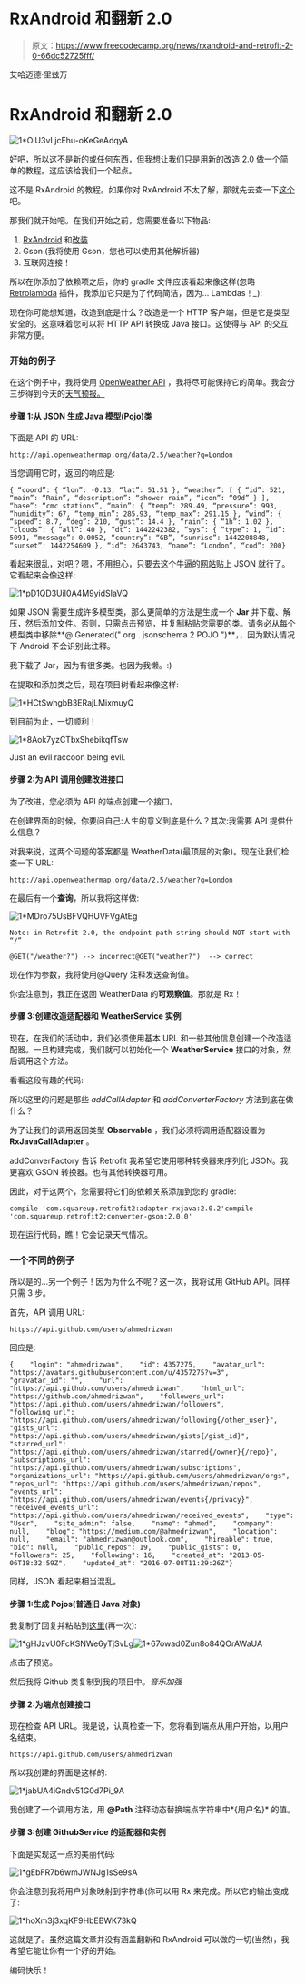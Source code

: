 # RxAndroid 和翻新 2.0

> 原文：<https://www.freecodecamp.org/news/rxandroid-and-retrofit-2-0-66dc52725fff/>

艾哈迈德·里兹万

# RxAndroid 和翻新 2.0

![1*OlU3vLjcEhu-oKeGeAdqyA](img/783958370957571e37a5d35aa012c275.png)

好吧，所以这不是新的或任何东西，但我想让我们只是用新的改造 2.0 做一个简单的教程。这应该给我们一个起点。

这不是 RxAndroid 的教程。如果你对 RxAndroid 不太了解，那就先去查一下[这个](https://medium.com/@ahmedrizwan/rxandroid-and-kotlin-part-1-f0382dc26ed8)吧。

那我们就开始吧。在我们开始之前，您需要准备以下物品:

1.  [RxAndroid](https://github.com/ReactiveX/RxAndroid) 和[改装](https://github.com/square/retrofit)
2.  Gson (我将使用 Gson，您也可以使用其他解析器)
3.  互联网连接！

所以在你添加了依赖项之后，你的 gradle 文件应该看起来像这样(忽略 [Retrolambda](https://github.com/evant/gradle-retrolambda) 插件，我添加它只是为了代码简洁，因为… Lambdas！*_*):

现在你可能想知道，改造到底是什么？改造是一个 HTTP 客户端，但是它是类型安全的。这意味着您可以将 HTTP API 转换成 Java 接口。这使得与 API 的交互非常方便。

### 开始的例子

在这个例子中，我将使用 [OpenWeather API](http://openweathermap.org) ，我将尽可能保持它的简单。我会分三步得到今天的[天气预报。](http://openweathermap.org/current)

#### 步骤 1:从 JSON 生成 Java 模型(Pojo)类

下面是 API 的 URL:

```
http://api.openweathermap.org/data/2.5/weather?q=London
```

当您调用它时，返回的响应是:

```
{ “coord”: { “lon”: -0.13, “lat”: 51.51 }, “weather”: [ { “id”: 521, “main”: “Rain”, “description”: “shower rain”, “icon”: “09d” } ], “base”: “cmc stations”, “main”: { “temp”: 289.49, “pressure”: 993, “humidity”: 67, “temp_min”: 285.93, “temp_max”: 291.15 }, “wind”: { “speed”: 8.7, “deg”: 210, “gust”: 14.4 }, “rain”: { “1h”: 1.02 }, “clouds”: { “all”: 40 }, “dt”: 1442242382, “sys”: { “type”: 1, “id”: 5091, “message”: 0.0052, “country”: “GB”, “sunrise”: 1442208848, “sunset”: 1442254609 }, “id”: 2643743, “name”: “London”, “cod”: 200}
```

看起来很乱，对吧？嗯，不用担心，只要去这个牛逼的[网站](http://www.jsonschema2pojo.org)贴上 JSON 就行了。它看起来会像这样:

![1*pD1QD3UiI0A4M9yidSIaVQ](img/c9cf4c35490be6049cb24f876ad23671.png)

如果 JSON 需要生成许多模型类，那么更简单的方法是生成一个 **Jar** 并下载、解压，然后添加文件。否则，只需点击预览，并复制粘贴您需要的类。请务必从每个模型类中移除**@ Generated(" org . jsonschema 2 POJO ")**，，因为默认情况下 Android 不会识别此注释。

我下载了 Jar，因为有很多类。也因为我懒。:)

在提取和添加类之后，现在项目树看起来像这样:

![1*HCtSwhgbB3ERajLMixmuyQ](img/7a4008f1cf9275a6003581a1f5c6d224.png)

到目前为止，一切顺利！

![1*8Aok7yzCTbxShebikqfTsw](img/e001e324ad56378dc8e9125a2c9844e8.png)

Just an evil raccoon being evil.

#### 步骤 2:为 API 调用创建改进接口

为了改进，您必须为 API 的端点创建一个接口。

在创建界面的时候，你要问自己:人生的意义到底是什么？其次:我需要 API 提供什么信息？

对我来说，这两个问题的答案都是 WeatherData(最顶层的对象)。现在让我们检查一下 URL:

```
http://api.openweathermap.org/data/2.5/weather?q=London
```

在最后有一个**查询**，所以我将这样做:

![1*MDro75UsBFVQHUVFVgAtEg](img/5d093ef39cfb43d7d0547da90b2283ef.png)

```
Note: in Retrofit 2.0, the endpoint path string should NOT start with “/” 
```

```
@GET("/weather?") --> incorrect@GET("weather?")  --> correct
```

现在作为参数，我将使用@Query 注释发送查询值。

你会注意到，我正在返回 WeatherData 的**可观察值**。那就是 Rx！

#### 步骤 3:创建改造适配器和 WeatherService 实例

现在，在我们的活动中，我们必须使用基本 URL 和一些其他信息创建一个改造适配器。一旦构建完成，我们就可以初始化一个 **WeatherService** 接口的对象，然后调用这个方法。

看看这段有趣的代码:

所以这里的问题是那些 *addCallAdapter* 和 *addConverterFactory* 方法到底在做什么？

为了让我们的调用返回类型 **Observable** ，我们必须将调用适配器设置为 **RxJavaCallAdapter** 。

addConverFactory 告诉 Retrofit 我希望它使用哪种转换器来序列化 JSON。我更喜欢 GSON 转换器。也有其他转换器可用。

因此，对于这两个，您需要将它们的依赖关系添加到您的 gradle:

```
compile 'com.squareup.retrofit2:adapter-rxjava:2.0.2'compile 'com.squareup.retrofit2:converter-gson:2.0.0'
```

现在运行代码，瞧！它会记录天气情况。

### 一个不同的例子

所以是的…另一个例子！因为为什么不呢？这一次，我将试用 GitHub API。同样只需 3 步。

首先，API 调用 URL:

```
https://api.github.com/users/ahmedrizwan
```

回应是:

```
{    "login": "ahmedrizwan",    "id": 4357275,    "avatar_url": "https://avatars.githubusercontent.com/u/4357275?v=3",    "gravatar_id": "",    "url": "https://api.github.com/users/ahmedrizwan",    "html_url": "https://github.com/ahmedrizwan",    "followers_url": "https://api.github.com/users/ahmedrizwan/followers",    "following_url": "https://api.github.com/users/ahmedrizwan/following{/other_user}",    "gists_url": "https://api.github.com/users/ahmedrizwan/gists{/gist_id}",    "starred_url": "https://api.github.com/users/ahmedrizwan/starred{/owner}{/repo}",    "subscriptions_url": "https://api.github.com/users/ahmedrizwan/subscriptions",    "organizations_url": "https://api.github.com/users/ahmedrizwan/orgs",    "repos_url": "https://api.github.com/users/ahmedrizwan/repos",    "events_url": "https://api.github.com/users/ahmedrizwan/events{/privacy}",    "received_events_url": "https://api.github.com/users/ahmedrizwan/received_events",    "type": "User",    "site_admin": false,    "name": "ahmed",    "company": null,    "blog": "https://medium.com/@ahmedrizwan",    "location": null,    "email": "ahmedrizwan@outlook.com",    "hireable": true,    "bio": null,    "public_repos": 19,    "public_gists": 0,    "followers": 25,    "following": 16,    "created_at": "2013-05-06T18:32:59Z",    "updated_at": "2016-07-08T11:29:26Z"}
```

同样，JSON 看起来相当混乱。

#### **步骤 1:生成 Pojos(普通旧 Java 对象)**

我复制了回复并粘贴到[这里](http://www.jsonschema2pojo.org)(再一次):

![1*gHJzvU0FcKSNWe6yTjSvLg](img/4089848d1dccef1b44dfb7892ca9e02d.png)![1*67owad0Zun8o84QOrAWaUA](img/e95b8465d7caf19222bc27f00d21ef53.png)

点击了预览。

然后我将 Github 类复制到我的项目中。*音乐加强*

#### **步骤 2:为端点创建接口**

现在检查 API URL。我是说，认真检查一下。您将看到端点从用户开始，以用户名结束。

```
https://api.github.com/users/ahmedrizwan
```

所以我创建的界面是这样的:

![1*jabUA4iGndv51G0d7Pi_9A](img/f87f5a352ddb9ee1e6ad1929bb9377f8.png)

我创建了一个调用方法，用 **@Path** 注释动态替换端点字符串中*{用户名}* 的值。

#### **步骤 3:创建 GithubService 的适配器和实例**

下面是实现这一点的美丽代码:

![1*gEbFR7b6wmJWNJg1sSe9sA](img/62e823431c1a9d5848322bb2d60f1072.png)

你会注意到我将用户对象映射到字符串(你可以用 Rx 来完成。所以它的输出变成了:

![1*hoXm3j3xqKF9HbEBWK73kQ](img/d80cef697211ee4de2612846470e84a7.png)

这就是了。虽然这篇文章并没有涵盖翻新和 RxAndroid 可以做的一切(当然)，我希望它能让你有一个好的开始。

编码快乐！